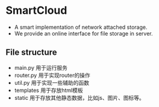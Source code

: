# SmartCloud

* A smart implementation of network attached storage. 
* We provide an online interface for file storage in server.



## File structure

* main.py 用于运行服务
* router.py 用于实现router的操作
* util.py 用于实现一些辅助的函数
* templates 用于存放html模板
* static 用于存放其他静态数据，比如js、图片、图标等。